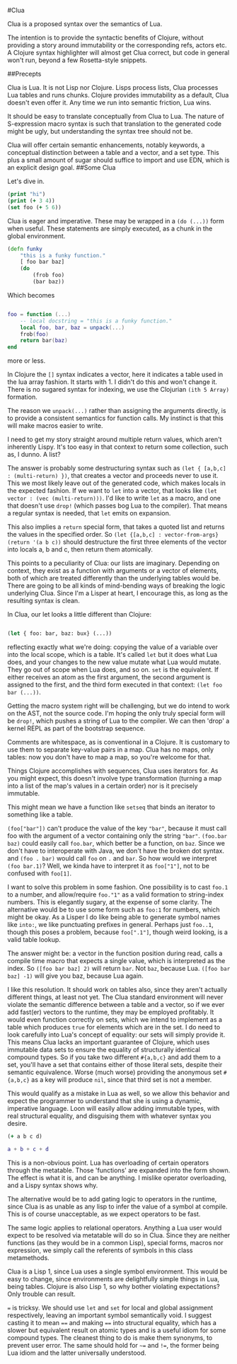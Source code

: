 #Clua

Clua is a proposed syntax over the semantics of Lua. 

The intention is to provide the syntactic benefits of Clojure, without providing a story around immutability or the corresponding refs, actors etc. A Clojure syntax highlighter will almost get Clua correct, but code in general won't run, beyond a few Rosetta-style snippets. 

##Precepts

Clua is Lua. It is not Lisp nor Clojure. Lisps process lists, Clua processes Lua tables and runs chunks. Clojure provides immutability as a default, Clua doesn't even offer it. Any time we run into semantic friction, Lua wins. 

It should be easy to translate conceptually from Clua to Lua. The nature of S-expression macro syntax is such that translation to the generated code might be ugly, but understanding the syntax tree should not be. 

Clua will offer certain semantic enhancements, notably keywords, a conceptual distinction between a table and a vector, and a set type. This plus a small amount of sugar should suffice to import and use EDN, which is an explicit design goal. 
##Some Clua

Let's dive in.

```clojure
(print "hi")
(print (+ 3 4))
(set foo (+ 5 6))
```

Clua is eager and imperative. These may be wrapped in a `(do (...))` form when useful. These statements are simply executed, as a chunk in the global environment. 

```clojure
(defn funky
	"this is a funky function."
	[ foo bar baz]
	(do
		(frob foo)
		(bar baz))
```

Which becomes

```lua

foo = function (...)
	-- local docstring = "this is a funky function."
	local foo, bar, baz = unpack(...)
	frob(foo)
	return bar(baz)
end
```

more or less. 

In Clojure the `[]` syntax indicates a vector, here it indicates a table used in the lua array fashion. It starts with 1. I didn't do this and won't change it. There is no sugared syntax for indexing, we use the Clojurian `(ith 5 Array)` formation. 

The reason we `unpack(...)` rather than assigning the arguments directly, is to provide a consistent semantics for function calls. My instinct is that this will make macros easier to write. 

I need to get my story straight around multiple return values, which aren't inherently Lispy. It's too easy in that context to return some collection, such as, I dunno. A list?

The answer is probably some destructuring syntax such as `(let { [a,b,c] : (multi-return) })`, that creates a vector and proceeds never to use it. This we most likely leave out of the generated code, which makes locals in the expected fashion. If we want to `let` into a vector, that looks like `(let vector : (vec (multi-return)))`. I'd like to write `let` as a macro, and one that doesn't use `drop!` (which passes bog Lua to the compiler). That means a regular syntax is needed, that `let` emits on expansion. 

This also implies a `return` special form, that takes a quoted list and returns the values in the specified order. So `(let {[a,b,c] : vector-from-args} (return '(a b c))` should destructure the first three elements of the vector into locals a, b and c, then return them atomically. 

This points to a peculiarity of Clua: our lists are imaginary. Depending on context, they exist as a function with arguments or a vector of elements, both of which are treated differently than the underlying tables would be. There are going to be all kinds of mind-bending ways of breaking the logic underlying Clua. Since I'm a Lisper at heart, I encourage this, as long as the resulting syntax is clean. 

In Clua, our let looks a little different than Clojure:

```clojure

(let { foo: bar, baz: bux} (...))

```

reflecting exactly what we're doing: copying the value of a variable over into the local scope, which is a table. It's called `let` but it does what Lua does, and your changes to the new value mutate what Lua would mutate. They go out of scope when Lua does, and so on. `set` is the equivalent. If either receives an atom as the first argument, the second argument is assigned to the first, and the third form executed in that context: `(let foo bar (...))`. 

Getting the macro system right will be challenging, but we do intend to work on the AST, not the source code. I'm hoping the only truly special form will be `drop!`, which pushes a string of Lua to the compiler. We can then 'drop' a kernel REPL as part of the bootstrap sequence. 

Comments are whitespace, as is conventional in a Clojure. It is customary to use them to separate key-value pairs in a map. Clua has no maps, only tables: now you don't have to map a map, so you're welcome for that. 

Things Clojure accomplishes with sequences, Clua uses iterators for. As you might expect, this doesn't involve type transformation (turning a map into a list of the map's values in a certain order) nor is it precisely immutable. 

This might mean we have a function like `setseq` that binds an iterator to something like a table. 

`(foo["bar"])` can't produce the value of the key `"bar"`, because it must call foo with the argument of a vector containing only the string `"bar"`. `(foo.bar baz)` could easily call `foo.bar`, which better be a function, on `baz`. 
Since we don't have to interoperate with Java, we don't have the broken dot syntax. and `(foo . bar)` would call `foo` on `.` and `bar`. So how would we interpret `(foo bar.1)`? Well, we kinda have to interpret it as `foo["1"]`, not to be confused with `foo[1]`. 

I want to solve this problem in some fashion. One possibility is to cast `foo.1` to a number, and allow/require `foo."1"` as a valid formation to string-index numbers. This is elegantly sugary, at the expense of some clarity. The alternative would be to use some form such as `foo:1` for numbers, which might be okay. As a Lisper I do like being able to generate symbol names like `into:`, we like punctuating prefixes in general. Perhaps just `foo..1`, though this poses a problem, because `foo[".1"]`, though weird looking, is a valid table lookup. 

The answer might be: a vector in the function position during read, calls a compile time macro that expects a single value, which is interpreted as the index. So `([foo bar baz] 2)` will return `bar`. Not `baz`, because Lua. `([foo bar baz] -1)` will give you baz, because Lua again. 

I like this resolution. It should work on tables also, since they aren't actually different things, at least not yet. The Clua standard environment will never violate the semantic difference between a table and a vector, so if we ever add fast(er) vectors to the runtime, they may be employed profitably. It would even function correctly on sets, which we intend to implement as a table which produces `true` for elements which are in the set. I do need to look carefully into Lua's concept of equality: our sets will simply provide it. This means Clua lacks an important guarantee of Clojure, which uses immutable data sets to ensure the equality of structurally identical compound types. So if you take two different `#{a,b,c}` and add them to a set, you'll have a set that contains either of those literal sets, despite their semantic equivalence. Worse (much worse) providing the anonymous set `#{a,b,c}` as a key will produce `nil`, since that third set is not a member. 

This would qualify as a mistake in Lua as well, so we allow this behavior and expect the programmer to understand that she is using a dynamic, imperative language. Loon will easily allow adding immutable types, with real structural equality, and disguising them with whatever syntax you desire. 


```clojure
(+ a b c d)
```

```lua
a + b + c + d
```

This is a non-obvious point. Lua has overloading of certain operators through the metatable. Those 'functions' are expanded into the form shown. The effect is what it is, and can be anything. I mislike operator overloading, and a Lispy syntax shows why. 

The alternative would be to add gating logic to operators in the runtime, since Clua is as unable as any lisp to infer the value of a symbol at compile. This is of course unacceptable, as we expect operators to be fast. 

The same logic applies to relational operators. Anything a Lua user would expect to be resolved via metatable will do so in Clua. Since they are neither functions (as they would be in a common Lisp), special forms, macros nor expression, we simply call the referents of symbols in this class metamethods. 

Clua is a Lisp 1, since Lua uses a single symbol environment. This would be easy to change, since environments are delightfully simple things in Lua, being tables. Clojure is also Lisp 1, so why bother violating expectations? Only trouble can result. 

`=` is tricksy. We should use `let` and `set` for local and global assignment respectively, leaving an important symbol semantically void. I suggest casting it to mean `==` and making `==` into structural equality, which has a slower but equivalent result on atomic types and is a useful idiom for some compound types. The cleanest thing to do is make them synonyms, to prevent user error. The same should hold for `~=` and `!=`, the former being Lua idiom and the latter universally understood. 